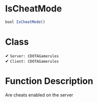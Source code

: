 # IsCheatMode
```js
bool IsCheatMode()
```
# Class
✔ `Server: CDOTAGamerules`  
✔ `Client: CDOTAGamerules`  

# Function Description
Are cheats enabled on the server
